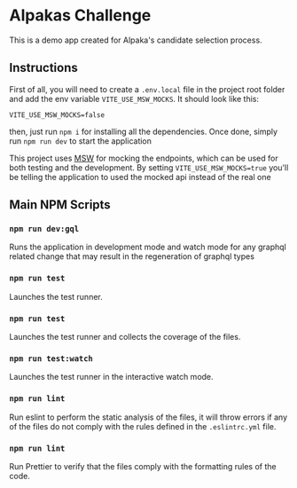# Alpakas Challenge

This is a demo app created for Alpaka's candidate selection process.

## Instructions

First of all, you will need to create a `.env.local` file in the project root folder and add the env variable `VITE_USE_MSW_MOCKS`. It should look like this:

```
VITE_USE_MSW_MOCKS=false
```

then, just run `npm i` for installing all the dependencies. Once done, simply run `npm run dev` to start the application

This project uses [MSW](https://mswjs.io/) for mocking the endpoints, which can be used for both testing and the development. By setting `VITE_USE_MSW_MOCKS=true` you'll be telling the application to used the mocked api instead of the real one

## Main NPM Scripts

### `npm run dev:gql`

Runs the application in development mode and watch mode for any graphql related change that may result in the regeneration of graphql types

### `npm run test`

Launches the test runner.

### `npm run test`

Launches the test runner and collects the coverage of the files.

### `npm run test:watch`

Launches the test runner in the interactive watch mode.

### `npm run lint`

Run eslint to perform the static analysis of the files, it will throw errors if any of the files do not comply with the rules defined in the `.eslintrc.yml` file.

### `npm run lint`

Run Prettier to verify that the files comply with the formatting rules of the code.
